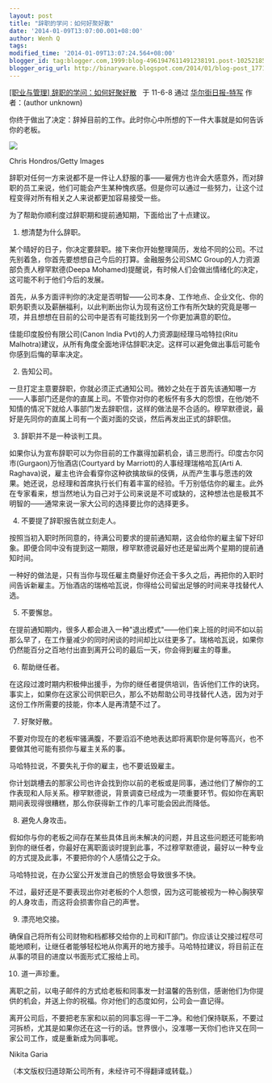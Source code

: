 ```yaml
---
layout: post
title: "辞职的学问：如何好聚好散"
date: '2014-01-09T13:07:00.001+08:00'
author: Wenh Q
tags:
modified_time: '2014-01-09T13:07:24.564+08:00'
blogger_id: tag:blogger.com,1999:blog-4961947611491238191.post-1025218548802462409
blogger_orig_url: http://binaryware.blogspot.com/2014/01/blog-post_1771.html
---
```

[[职业与管理]
辞职的学问：如何好聚好散](http://cn.wsj.com.feedsportal.com/c/33121/f/538761/s/15c13b4c/l/0Lcn0Bwsj0N0Cgb0C20A110A60A90Ceoe0A83410A0Basp0Dsource0Frss/story01.htm) 
 于 11-6-8 通过
[华尔街日报-特写](http://pipes.yahoo.com/pipes/pipe.info?_id=03b2a4de0fd23d20683362c452cf0514)
作者：(author unknown)

你终于做出了决定：辞掉目前的工作。此时你心中所想的下一件大事就是如何告诉你的老板。

![](https://images-blogger-opensocial.googleusercontent.com/gadgets/proxy?url=http%3A%2F%2Fcn.wsj.com%2Fgb%2F20110609%2F..%2F..%2Fphoto%2FOB-OB373_icaree_D_20110526082506.jpg&container=blogger&gadget=a&rewriteMime=image%2F*)


Chris Hondros/Getty Images

辞职对任何一方来说都不是一件让人舒服的事――雇佣方也许会大感意外，而对辞职的员工来说，他们可能会产生某种愧疚感。但是你可以通过一些努力，让这个过程变得对所有相关之人来说都更加容易接受一些。

为了帮助你顺利度过辞职期和提前通知期，下面给出了十点建议。

1. 想清楚为什么辞职。

某个晴好的日子，你决定要辞职。接下来你开始整理简历，发给不同的公司。不过先别着急，你首先要想想自己今后的打算。金融服务公司SMC
Group的人力资源部负责人穆罕默德(Deepa
Mohamed)提醒说，有时候人们会做出情绪化的决定，这可能不利于他们今后的发展。

首先，从多方面评判你的决定是否明智――公司本身、工作地点、企业文化、你的职务职责以及薪酬福利，以此判断出你认为现有这份工作有所欠缺的究竟是哪一项，并且想想在目前的公司中是否有可能找到另一个你更加满意的职位。

佳能印度股份有限公司(Canon India Pvt)的人力资源副经理马哈特拉(Ritu
Malhotra)建议，从所有角度全面地评估辞职决定。这样可以避免做出事后可能令你感到后悔的草率决定。

2. 告知公司。

一旦打定主意要辞职，你就必须正式通知公司。微妙之处在于首先该通知哪一方――人事部门还是你的直属上司。不管你对你的老板怀有多大的怨恨，在他/她不知情的情况下就给人事部门发去辞职信，这样的做法是不合适的。穆罕默德说，最好是先同你的直属上司有一个面对面的交谈，然后再发出正式的辞职信。

3. 辞职并不是一种谈判工具。

如果你认为宣布辞职可以为你目前的工作赢得加薪机会，请三思而行。印度古尔冈市(Gurgaon)万怡酒店(Courtyard
by Marriott)的人事经理瑞格哈瓦(Arti A.
Raghava)说，雇主也许会看穿你这种欲擒故纵的伎俩，从而产生事与愿违的效果。她还说，总经理和首席执行长们有着丰富的经验。千万别低估你的雇主。此外在专家看来，想当然地认为自己对于公司来说是不可或缺的，这种想法也是极其不明智的――通常来说一家大公司的选择要比你的选择更多。

4. 不要提了辞职报告就立刻走人。

按照当初入职时所同意的，待满公司要求的提前通知期，这会给你的雇主留下好印象。即便合同中没有提到这一期限，穆罕默德说最好也还是留出两个星期的提前通知时间。

一种好的做法是，只有当你与现任雇主商量好你还会干多久之后，再把你的入职时间告诉新雇主。万怡酒店的瑞格哈瓦说，你得给公司留出足够的时间来寻找替代人选。

5. 不要懈怠。

在提前通知期内，很多人都会进入一种"退出模式"――他们来上班的时间不如以前那么早了，在工作量减少的同时闲谈的时间却比以往更多了。瑞格哈瓦说，如果你仍然能百分之百地付出直到离开公司的最后一天，你会得到雇主的尊重。

6. 帮助继任者。

在这段过渡时期内积极伸出援手，为你的继任者提供培训，告诉他们工作的诀窍。事实上，如果你在这家公司供职已久，那么不妨帮助公司寻找替代人选，因为对于这份工作所需要的技能，你本人是再清楚不过了。

7. 好聚好散。

不要对你现在的老板牢骚满腹，不要滔滔不绝地表达即将离职你是何等高兴，也不要做其他可能有损你与雇主关系的事。

马哈特拉说，不要失礼于你的雇主，也不要诋毁雇主。

你计划跳槽去的那家公司也许会找到你以前的老板或是同事，通过他们了解你的工作表现和人际关系。穆罕默德说，背景调查已经成为一项重要环节。假如你在离职期间表现得很糟糕，那么你获得新工作的几率可能会因此而降低。

8. 避免人身攻击。

假如你与你的老板之间存在某些具体且尚未解决的问题，并且这些问题还可能影响到你的继任者，你最好在离职面谈时提到此事，不过穆罕默德说，最好以一种专业的方式提及此事，不要把你的个人感情公之于众。

马哈特拉说，在办公室公开发泄自己的愤怒会导致很多不快。

不过，最好还是不要表现出你对老板的个人怨恨，因为这可能被视为一种心胸狭窄的人身攻击，而这将会损害你自己的声誉。

9. 漂亮地交接。

确保自己将所有公司财物和档都移交给你的上司和IT部门。你应该让交接过程尽可能地顺利，让继任者能够轻松地从你离开的地方接手。马哈特拉建议，将目前正在从事的项目的进度以书面形式汇报给上司。

10. 道一声珍重。

离职之前，以电子邮件的方式给老板和同事发一封温馨的告别信，感谢他们为你提供的机会，并送上你的祝福。你对他们的态度如何，公司会一直记得。

离开公司后，不要把老东家和以前的同事忘得一干二净。和他们保持联系，不要过河拆桥，尤其是如果你还在这一行的话。世界很小，没准哪一天你们也许又在同一家公司工作，或是重新成为同事呢。

Nikita Garia

（本文版权归道琼斯公司所有，未经许可不得翻译或转载。）
